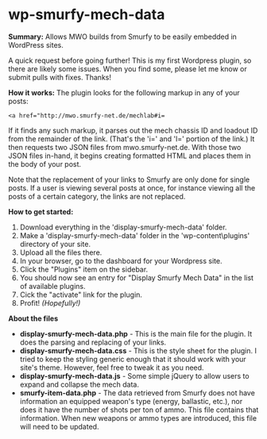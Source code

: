 # wp-smurfy-mech-data
**Summary:** Allows MWO builds from Smurfy to be easily embedded in WordPress sites.

A quick request before going further! This is my first Wordpress plugin, so there are likely some issues. When you find some, please let me know or submit pulls with fixes. Thanks!

**How it works:**
The plugin looks for the following markup in any of your posts:

    <a href="http://mwo.smurfy-net.de/mechlab#i=

If it finds any such markup, it parses out the mech chassis ID and loadout ID from the remainder of the link. (That's the 'i=' and 'l=' portion of the link.) It then requests two JSON files from mwo.smurfy-net.de. With those two JSON files in-hand, it begins creating formatted HTML and places them in the body of your post.

Note that the replacement of your links to Smurfy are only done for single posts. If a user is viewing several posts at once, for instance viewing all the posts of a certain category, the links are not replaced.

**How to get started:**

1. Download everything in the 'display-smurfy-mech-data' folder.
2. Make a 'display-smurfy-mech-data' folder in the 'wp-content\plugins' directory of your site.
3. Upload all the files there.
4. In your browser, go to the dashboard for your Wordpress site.
5. Click the "Plugins" item on the sidebar.
6. You should now see an entry for "Display Smurfy Mech Data" in the list of available plugins.
7. Cick the "activate" link for the plugin.
8. Profit! *(Hopefully!)*
 
**About the files**

* **display-smurfy-mech-data.php** - This is the main file for the plugin. It does the parsing and replacing of your links.
* **display-smurfy-mech-data.css** - This is the style sheet for the plugin. I tried to keep the styling generic enough that it should work with your site's theme. However, feel free to tweak it as you need.
* **display-smurfy-mech-data.js** - Some simple jQuery to allow users to expand and collapse the mech data.
* **smurfy-item-data.php** - The data retrieved from Smurfy does not have information an equipped weapon's type (energy, ballastic, etc.), nor does it have the number of shots per ton of ammo. This file contains that information. When new weapons or ammo types are introduced, this file will need to be updated.
